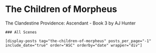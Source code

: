 # The Children of Morpheus
The Clandestine Providence: Ascendant - Book 3
by AJ Hunter

```
### All Scenes

[display-posts tag="the-children-of-morpheus" posts_per_page="-1" include_date="true" order="ASC" orderby="date" wrapper="div"]
```